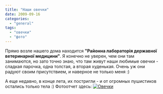 ```yaml
---
title: "Наши овечки"
date: 2009-09-16
categories: 
  - "general"
tags: 
  - "овечки"
  - "фото"
---
```


Прямо возле нашего дома находится **"Районна лабораторія державної ветеринарної медицини"**. Я конечно не уверен, чем они там занимаются, но зато точно знаю, что там живут наши любимые овечки - сладкая парочка, одна толстая, а вторая худенькая. Очень уж они радуют своим присутствием, и наверное не только меня :)

А еще недавно, в конце лета, их постригли - и от огромных пушистиков остались только тела :) Фотоотчет здесь: [![Овечки](http://shevchenko4a.brovary.org/wp-content/uploads/2009/09/HouseAgain-015-300x225.jpg "Овечки")](http://shevchenko4a.brovary.org/our-sheaps/) <!--more--> 

<script type="text/javascript">$(document).ready(function() { $("#our-sheeps-img").hide(); $("#container").pwi({ username: 'shevchenko4a.brovary.org', mode: 'album', album: 'oursheeps', thumbSize: 144, showAlbumDescription: false }); });</script>
